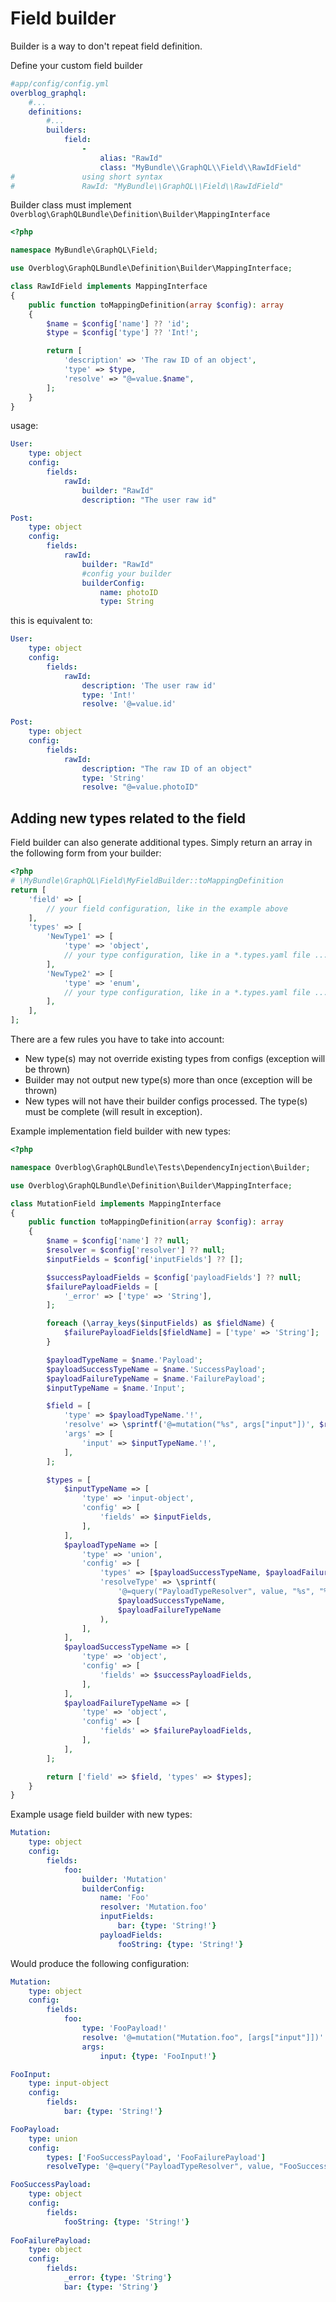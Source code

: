 Field builder
=============

Builder is a way to don't repeat field definition.

Define your custom field builder
```yaml
#app/config/config.yml
overblog_graphql:
    #...
    definitions:
        #...
        builders:
            field:
                -
                    alias: "RawId"
                    class: "MyBundle\\GraphQL\\Field\\RawIdField"
#               using short syntax
#               RawId: "MyBundle\\GraphQL\\Field\\RawIdField"
```

Builder class must implement `Overblog\GraphQLBundle\Definition\Builder\MappingInterface`

```php
<?php

namespace MyBundle\GraphQL\Field;

use Overblog\GraphQLBundle\Definition\Builder\MappingInterface;

class RawIdField implements MappingInterface
{
    public function toMappingDefinition(array $config): array
    {
        $name = $config['name'] ?? 'id';
        $type = $config['type'] ?? 'Int!';

        return [
            'description' => 'The raw ID of an object',
            'type' => $type,
            'resolve' => "@=value.$name",
        ];
    }
}
```

usage:

```yaml
User:
    type: object
    config:
        fields:
            rawId:
                builder: "RawId"
                description: "The user raw id"

Post:
    type: object
    config:
        fields:
            rawId: 
                builder: "RawId"
                #config your builder
                builderConfig:
                    name: photoID
                    type: String
```

this is equivalent to:

```yaml
User:
    type: object
    config:
        fields:
            rawId:
                description: 'The user raw id'
                type: 'Int!'
                resolve: '@=value.id'

Post:
    type: object
    config:
        fields:
            rawId:
                description: "The raw ID of an object"
                type: 'String'
                resolve: "@=value.photoID"
```

## Adding new types related to the field

Field builder can also generate additional types. Simply return an array in the following form from your builder:

```php
<?php
# \MyBundle\GraphQL\Field\MyFieldBuilder::toMappingDefinition
return [
    'field' => [
        // your field configuration, like in the example above
    ],
    'types' => [
        'NewType1' => [
            'type' => 'object',
            // your type configuration, like in a *.types.yaml file ...
        ],
        'NewType2' => [
            'type' => 'enum',
            // your type configuration, like in a *.types.yaml file ...
        ],    
    ],
];
```

There are a few rules you have to take into account:

- New type(s) may not override existing types from configs (exception will be thrown)
- Builder may not output new type(s) more than once (exception will be thrown)
- New types will not have their builder configs processed. The type(s) must be complete (will result in exception).

Example implementation field builder with new types:

```php
<?php

namespace Overblog\GraphQLBundle\Tests\DependencyInjection\Builder;

use Overblog\GraphQLBundle\Definition\Builder\MappingInterface;

class MutationField implements MappingInterface
{
    public function toMappingDefinition(array $config): array
    {
        $name = $config['name'] ?? null;
        $resolver = $config['resolver'] ?? null;
        $inputFields = $config['inputFields'] ?? [];

        $successPayloadFields = $config['payloadFields'] ?? null;
        $failurePayloadFields = [
            '_error' => ['type' => 'String'],
        ];

        foreach (\array_keys($inputFields) as $fieldName) {
            $failurePayloadFields[$fieldName] = ['type' => 'String'];
        }

        $payloadTypeName = $name.'Payload';
        $payloadSuccessTypeName = $name.'SuccessPayload';
        $payloadFailureTypeName = $name.'FailurePayload';
        $inputTypeName = $name.'Input';

        $field = [
            'type' => $payloadTypeName.'!',
            'resolve' => \sprintf('@=mutation("%s", args["input"])', $resolver),
            'args' => [
                'input' => $inputTypeName.'!',
            ],
        ];

        $types = [
            $inputTypeName => [
                'type' => 'input-object',
                'config' => [
                    'fields' => $inputFields,
                ],
            ],
            $payloadTypeName => [
                'type' => 'union',
                'config' => [
                    'types' => [$payloadSuccessTypeName, $payloadFailureTypeName],
                    'resolveType' => \sprintf(
                        '@=query("PayloadTypeResolver", value, "%s", "%s")',
                        $payloadSuccessTypeName,
                        $payloadFailureTypeName
                    ),
                ],
            ],
            $payloadSuccessTypeName => [
                'type' => 'object',
                'config' => [
                    'fields' => $successPayloadFields,
                ],
            ],
            $payloadFailureTypeName => [
                'type' => 'object',
                'config' => [
                    'fields' => $failurePayloadFields,
                ],
            ],
        ];

        return ['field' => $field, 'types' => $types];
    }
}
```

Example usage field builder with new types:

```yaml
Mutation:
    type: object
    config:
        fields:
            foo:
                builder: 'Mutation'
                builderConfig:
                    name: 'Foo'
                    resolver: 'Mutation.foo'
                    inputFields:
                        bar: {type: 'String!'}
                    payloadFields:
                        fooString: {type: 'String!'}
```

Would produce the following configuration:

```yaml
Mutation:
    type: object
    config:
        fields:
            foo:
                type: 'FooPayload!'
                resolve: '@=mutation("Mutation.foo", [args["input"]])'
                args:
                    input: {type: 'FooInput!'}

FooInput:
    type: input-object
    config:
        fields:
            bar: {type: 'String!'}

FooPayload:
    type: union
    config:
        types: ['FooSuccessPayload', 'FooFailurePayload']
        resolveType: '@=query("PayloadTypeResolver", value, "FooSuccessPayload", "FooFailurePayload")'

FooSuccessPayload:
    type: object
    config:
        fields:
            fooString: {type: 'String!'}
            
FooFailurePayload:
    type: object
    config:
        fields:
            _error: {type: 'String'}
            bar: {type: 'String'}
```
